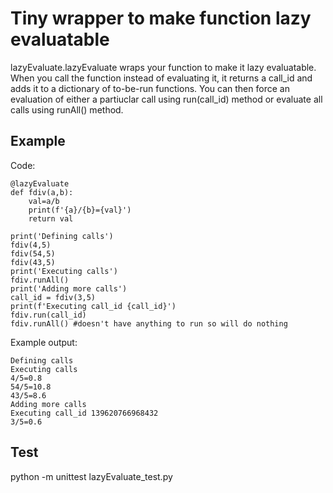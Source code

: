 # Tiny wrapper to make function lazy evaluatable

lazyEvaluate.lazyEvaluate wraps your function to make it lazy evaluatable. When you call the function instead of evaluating it, it returns a call_id and adds it to a dictionary of to-be-run functions. You can then force an evaluation of either a partiuclar call using run(call_id) method or evaluate all calls using runAll() method. 

## Example

Code:
```
@lazyEvaluate
def fdiv(a,b):
    val=a/b
    print(f'{a}/{b}={val}')
    return val

print('Defining calls')
fdiv(4,5)
fdiv(54,5)
fdiv(43,5)
print('Executing calls')
fdiv.runAll()
print('Adding more calls')
call_id = fdiv(3,5)
print(f'Executing call_id {call_id}')
fdiv.run(call_id)
fdiv.runAll() #doesn't have anything to run so will do nothing
```
Example output:
```
Defining calls
Executing calls
4/5=0.8
54/5=10.8
43/5=8.6
Adding more calls
Executing call_id 139620766968432
3/5=0.6
```

## Test

python -m unittest lazyEvaluate_test.py
